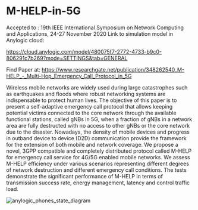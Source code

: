# M-HELP-in-5G
Accepted to : 19th IEEE International Symposium on Network Computing and Applications, 24-27 November 2020
Link to simulation model in Anylogic cloud: 

https://cloud.anylogic.com/model/480075f7-2772-4733-b9c0-806291c7b269?mode=SETTINGS&tab=GENERAL

Find Paper at: https://www.researchgate.net/publication/348262540_M-HELP_-_Multi-Hop_Emergency_Call_Protocol_in_5G

Wireless mobile networks are widely used during large catastrophes such as earthquakes and floods where robust networking systems are indispensable to protect human lives.
The objective of this paper is to present a self-adaptive emergency call protocol that allows keeping potential victims connected to the core network through the available functional stations, called gNBs in 5G, when a fraction of gNBs in a network area are fully destructed with no access to other gNBs or the core network due to the disaster.
Nowadays, the density of mobile devices and progress in outband device to device (D2D) communication provide the framework for the extension of both mobile and
network coverage. We propose a novel, 3GPP compatible and completely distributed protocol called M-HELP for emergency call service for 4G/5G enabled mobile networks.
We assess M-HELP efficiency under various scenarios representing different degrees of network destruction and different emergency call conditions. The tests demonstrate the significant performance of M-HELP in terms of transmission success rate, energy management, latency and control traffic load.


![anylogic_phones_state_diagram](https://user-images.githubusercontent.com/42689768/174332260-4811efa2-5e77-421f-9e22-34b23e1b13db.PNG)
